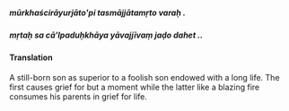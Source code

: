 ##### mūrkhaścirāyurjāto'pi tasmājjātamṛto varaḥ .
##### mṛtaḥ sa cā'lpaduḥkhāya yāvajjīvaṃ jaḍo dahet ..

#### Translation

A still-born son as superior to a foolish son endowed with a long life. The first causes grief for but a moment while the latter like a blazing fire consumes his parents in grief for life.